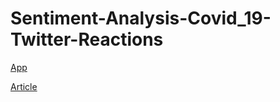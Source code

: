 # Sentiment-Analysis-Covid_19-Twitter-Reactions

[App](https://huggingface.co/spaces/aaronayitey/Covid_19-Vaccine-Sentiment_Analysis)


[Article](https://medium.com/@aaronayitey/unveiling-sentiments-analyzing-covid-19-vaccine-discourse-on-twitter-5a3773511b45)
